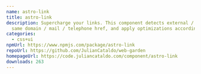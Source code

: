 ```yaml
---
name: astro-link
title: astro-link
description: Supercharge your links. This component detects external / anchor /
  same domain / mail / telephone href, and apply optimizations accordingly.
categories:
  - css+ui
npmUrl: https://www.npmjs.com/package/astro-link
repoUrl: https://github.com/JulianCataldo/web-garden
homepageUrl: https://code.juliancataldo.com/component/astro-link
downloads: 263
---
```

